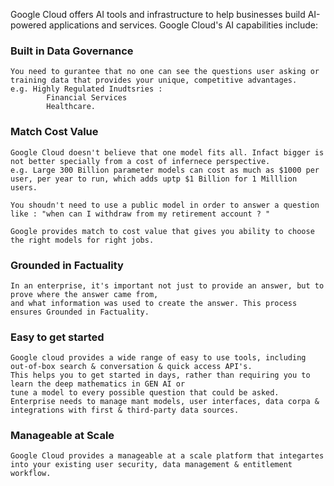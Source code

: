 Google Cloud offers AI tools and infrastructure to help businesses build AI-powered applications and services.
Google Cloud's AI capabilities include:

### Built in Data Governance
    You need to gurantee that no one can see the questions user asking or training data that provides your unique, competitive advantages.
    e.g. Highly Regulated Inudtsries :
            Financial Services
            Healthcare.

### Match Cost Value
    Google Cloud doesn't believe that one model fits all. Infact bigger is not better specially from a cost of infernece perspective.
    e.g. Large 300 Billion parameter models can cost as much as $1000 per user, per year to run, which adds uptp $1 Billion for 1 Milllion users.

    You shoudn't need to use a public model in order to answer a question like : "when can I withdraw from my retirement account ? "

    Google provides match to cost value that gives you ability to choose the right models for right jobs.

### Grounded in Factuality
    In an enterprise, it's important not just to provide an answer, but to prove where the answer came from,
    and what information was used to create the answer. This process ensures Grounded in Factuality.

### Easy to get started
    Google cloud provides a wide range of easy to use tools, including out-of-box search & conversation & quick access API's.
    This helps you to get started in days, rather than requiring you to learn the deep mathematics in GEN AI or
    tune a model to every possible question that could be asked. 
    Enterprise needs to manage mant models, user interfaces, data corpa & integrations with first & third-party data sources.

### Manageable at Scale
    Google Cloud provides a manageable at a scale platform that integartes into your existing user security, data management & entitlement workflow.

